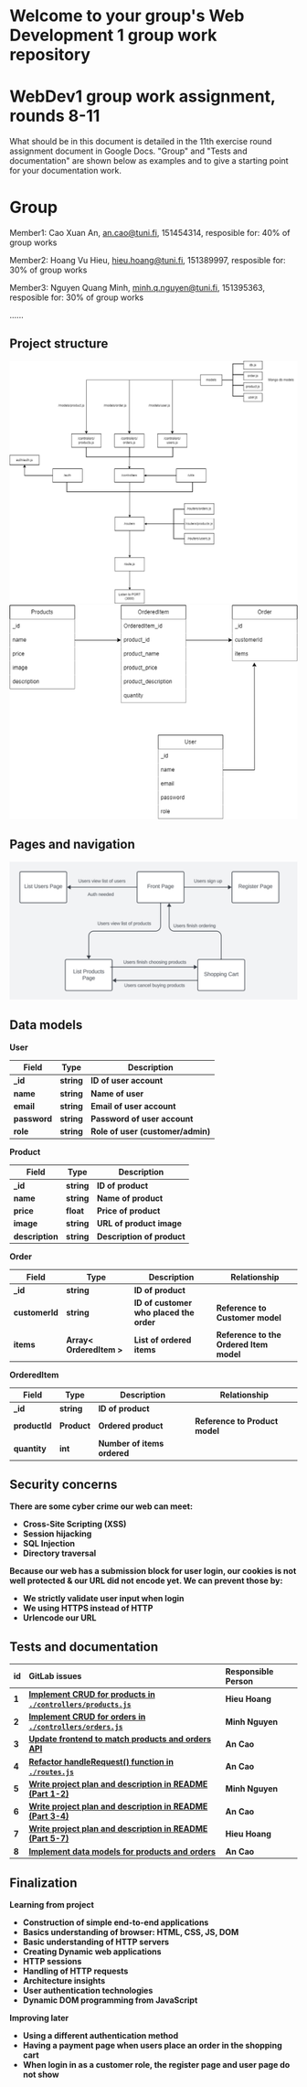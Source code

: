 # Welcome to your group's Web Development 1 group work repository

# WebDev1 group work assignment, rounds 8-11

What should be in this document is detailed in the 11th exercise round assignment document in Google Docs. "Group" and "Tests and documentation" are shown below as examples and to give a starting point for your documentation work.

# Group 

Member1:  Cao Xuan An, an.cao@tuni.fi, 151454314, 
resposible for: 40% of group works

Member2:  Hoang Vu Hieu, hieu.hoang@tuni.fi, 151389997, 
resposible for: 30% of group works


Member3:  Nguyen Quang Minh, minh.q.nguyen@tuni.fi, 151395363, 
resposible for: 30% of group works

......


## Project structure
![Alt text](structure.png)
![Alt text](models.png)

## Pages and navigation

![Alt text](pages.png)

## Data models

<b> User <b>

| Field | Type | Description |
| --- | --- | --- |
| _id | string | ID of user account |
| name | string | Name of user |
| email | string | Email of user account |
| password | string | Password of user account |
| role | string | Role of user (customer/admin) |

<b> Product <b>

| Field | Type | Description |
| --- | --- | --- |
| _id | string | ID of product |
| name | string | Name of product |
| price | float | Price of product |
| image | string | URL of product image |
| description | string | Description of product |

<b> Order <b>

| Field | Type | Description | Relationship |
| --- | --- | --- | --- |
| _id | string | ID of product | |
| customerId | string | ID of customer who placed the order | Reference to <b>Customer<b> model |
| items | Array< OrderedItem > | List of ordered items | Reference to the <b>Ordered Item<b> model |

<b> OrderedItem <b>

| Field | Type | Description | Relationship |
| --- | --- | --- | --- |
| _id | string | ID of product | |
| productId | Product | Ordered product | Reference to <b>Product<b> model |
| quantity | int | Number of items ordered | |

## Security concerns

<b>There are some cyber crime our web can meet:</b>
* Cross-Site Scripting (XSS) 
* Session hijacking
* SQL Injection
* Directory traversal
  
<b>Because our web has a submission block for user login,  our cookies is not well protected & our URL did not encode yet.
We can prevent those by:</b>

* We strictly validate user input when login
* We using HTTPS instead of HTTP
* Urlencode our URL

## Tests and documentation

| id   |      GitLab issues                                                                    |  Responsible Person | 
|------|:--------------------------------------------------------------------------------------|:----------------|
|  1   |  [Implement CRUD for products in `./controllers/products.js`](https://course-gitlab.tuni.fi/webdev1-fall-2023-groupwork/webdev1-fall2023-group061/-/issues/13) | Hieu Hoang |
|  2   |  [Implement CRUD for orders in `./controllers/orders.js`](https://course-gitlab.tuni.fi/webdev1-fall-2023-groupwork/webdev1-fall2023-group061/-/issues/14) | Minh Nguyen |
|  3   |  [Update frontend to match products and orders API](https://course-gitlab.tuni.fi/webdev1-fall-2023-groupwork/webdev1-fall2023-group061/-/issues/17) | An Cao |
|  4   |  [Refactor handleRequest() function in `./routes.js`](https://course-gitlab.tuni.fi/webdev1-fall-2023-groupwork/webdev1-fall2023-group061/-/issues/11) | An Cao |
|  5   |  [Write project plan and description in README (Part 1-2)](https://course-gitlab.tuni.fi/webdev1-fall-2023-groupwork/webdev1-fall2023-group061/-/issues/20) | Minh Nguyen |
|  6   |  [Write project plan and description in README (Part 3-4)](https://course-gitlab.tuni.fi/webdev1-fall-2023-groupwork/webdev1-fall2023-group061/-/issues/21) | An Cao |
|  7   |  [Write project plan and description in README (Part 5-7)](https://course-gitlab.tuni.fi/webdev1-fall-2023-groupwork/webdev1-fall2023-group061/-/issues/22) | Hieu Hoang |
|  8   |  [Implement data models for products and orders](https://course-gitlab.tuni.fi/webdev1-fall-2023-groupwork/webdev1-fall2023-group061/-/issues/12) | An Cao |

## Finalization
<b>Learning from project</b>
* Construction of simple end-to-end applications
* Basics understanding of browser: HTML, CSS, JS, DOM
* Basic understanding of HTTP servers
* Creating Dynamic web applications
* HTTP sessions
* Handling of HTTP requests
* Architecture insights
* User authentication technologies
* Dynamic DOM programming from JavaScript

<b>Improving later</b>
* Using a different authentication method
* Having a payment page when users place an order in the shopping cart
* When login in as a customer role, the register page and user page do not show
